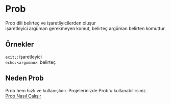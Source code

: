 # Prob

Prob dili belirteç ve işaretliyicilerden oluşur<br>
işaretleyici argüman gerekmeyen komut, belirteç argüman belirten komuttur.<br>

## Örnekler
`exit;`: işaretleyici<br>
`echo:<argüman>`: belirteç<br>

## Neden Prob

Prob hem hızlı ve kullanışlıdır. Projelerinizde Prob'u kullanabilirsiniz.<br>
[Prob Nasıl Çalışır](https://zoda.gitbook.io/prob)
